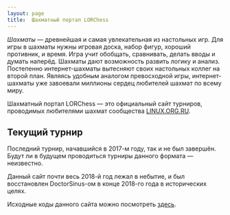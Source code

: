 ```yaml
---
layout: page
title:  Шахматный портал LORChess
---
```


*Шахматы* — древнейшая и самая увлекательная из настольных игр. Для игры в шахматы нужны игровая доска, набор фигур, хороший противник, и время. Игра учит обобщать, сравнивать, делать вводы и думать наперёд. Шахматы дают возможность развить логику и анализ. Постепенно интернет-шахматы вытесняют своих настольных коллег на второй план. Являясь удобным аналогом превосходной игры, интернет-шахматы уже завоевали миллионы сердец любителей шахмат по всему миру.

Шахматный портал LORChess — это официальный сайт турниров, проводимых любителями шахмат сообщества [LINUX.ORG.RU](https://www.linux.org.ru/).

Текущий турнир
--------------

Последний турнир, начавшийся в 2017-м году, так и не был завершён. Будут ли в будущем проводиться турниры данного формата — неизвестно.

Данный сайт почти весь 2018-й год лежал в небытие, и был восстановлен DoctorSinus-ом в конце 2018-го года в исторических целях.

Исходные коды данного сайта можно посмотреть [здесь](https://source.hodakov.me/fat0troll/lorchess.ru).
